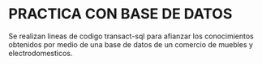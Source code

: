 # PRACTICA CON BASE DE DATOS
Se realizan lineas de codigo transact-sql para afianzar
los conocimientos obtenidos por medio de una base de datos
de un comercio de muebles y electrodomesticos.